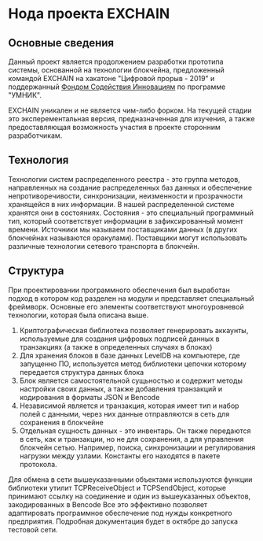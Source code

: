 # Нода проекта EXCHAIN 
## Основные сведения
Данный проект является продолжением разработки прототипа системы, основанной на технологии блокчейна, предложенный командой EXCHAIN на хакатоне "Цифровой прорыв - 2019" и поддержанный [Фондом Содействия Инновациям](https://fasie.ru) по программе "УМНИК".

EХCHAIN уникален и не является чим-либо форком. На текущей стадии это эксперементальная версия, предназначенная для изучения, а также предоставляющая возможность участия в проекте сторонним разработчикам.
## Технология 
Технологии систем распределенного реестра - это группа методов, направленных на создание распределенных баз данных и обеспечение непротиворечивости, синхронизации, неизменности и прозрачности хранящейся в них информации. В нашей распределенной системе хранятся они в состояниях. Состояния - это специальный программный тип, который соответствует информации в зафиксированный момент времени. Источники мы называем поставщиками данных (в других блокчейнах называются оракулами). Поставщики могут использовать различные технологии сетевого транспорта в блокчейн.
## Структура
При проектировании программного обеспечения был выработан подход в котором код разделен на модули и представляет специальный фреймворк. Основные его элементы соответствуют многоуровневой технологии, которая была описана выше.

1. Криптографическая библиотека позволяет генерировать аккаунты, используемые для создания цифровых подписей данных в транзакциях (а также в определенных случаях в блоках)
2. Для хранения блоков в базе данных LevelDB на компьютере, где запущенно ПО, используется метод библиотеки цепочки которому передается структура данных блока
3. Блок является самостоятельной сущьностью и содержит методы настройки своих данных, а также добавления транзакций и кодирования в форматы JSON и Bencode
4. Независимой является и транзакция, которая имеет тип и набор полей с данными, через них данные отправляются в сеть для сохранения в блокчейне
5. Отдельная сущность данных - это инвентарь. Он также передаются в сеть, как и транзакции, но не для сохранения, а для управления блокчейн сетью. Например, поиска, синхронизации и регулирования нагрузки между узлами. Константы его находятся в пакете протокола.

Для обмена в сети вышеуказанными объектами используются функции библиотеки утилит TCPReceiveObject и TCPSendObject, которые принимают ссылку на соединение и один из вышеуказанных объектов, закодированных в Bencode
Все это эффективно позволяет адаптировать программное обеспечение под нужды конкретного предприятия. Подробная документация будет в октябре до запуска тестовой сети.
